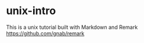 # unix-intro

This is a unix tutorial built with Markdown and Remark 
https://github.com/gnab/remark

